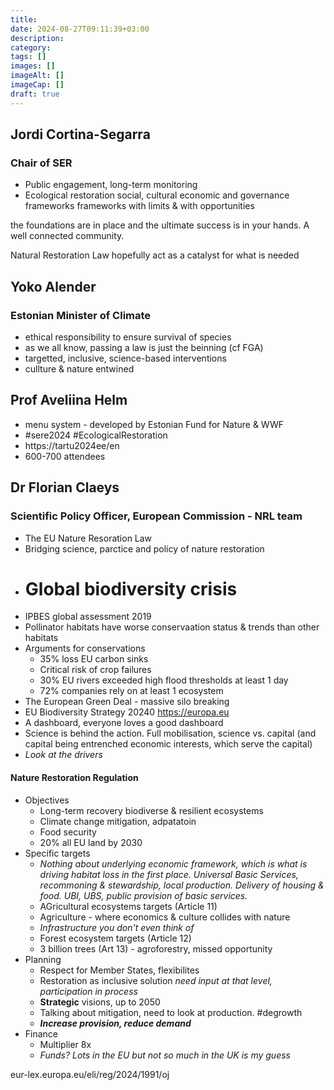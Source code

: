 ```yaml
---
title: 
date: 2024-08-27T09:11:39+03:00
description: 
category: 
tags: [] 
images: []
imageAlt: []
imageCap: [] 
draft: true
---
```

## Jordi Cortina-Segarra
### Chair of SER
- Public engagement, long-term monitoring
- Ecological restoration social, cultural economic and governance frameworks 
frameworks with limits  & with opportunities

the foundations are in place and the ultimate success is in your hands. A well connected community.

Natural Restoration Law hopefully act as a catalyst for what is needed

## Yoko Alender
### Estonian Minister of Climate

- ethical responsibility to ensure survival of species
- as we all know, passing a law is just the beinning (cf FGA)
- targetted, inclusive, science-based interventions
- cullture & nature entwined

## Prof Aveliina Helm
- menu system - developed by Estonian Fund for Nature & WWF
- #sere2024 #EcologicalRestoration 
- https://tartu2024ee/en
- 600-700 attendees 
## Dr Florian Claeys
### Scientific Policy Officer, European Commission - NRL team

- The EU Nature Resoration Law
- Bridging science, parctice and policy of nature restoration
- # Global biodiversity crisis
- IPBES global assessment 2019 
- Pollinator habitats have worse conservaation status & trends than other habitats
- Arguments for conservations
	- 35% loss EU carbon sinks
	- Critical risk of crop failures
	- 30% EU rivers exceeded high flood thresholds at least 1 day
	- 72% companies rely on at least 1 ecosystem 
- The European Green Deal - massive silo breaking 
- EU Biodiversity Strategy 20240 https://europa.eu
- A dashboard, everyone loves a good dashboard
- Science is behind the action. Full mobilisation, science vs. capital (and capital being entrenched economic interests, which serve the capital) 
- *Look at the drivers*

#### Nature Restoration Regulation
- Objectives
	- Long-term recovery biodiverse & resilient ecosystems
	- Climate change mitigation, adpatatoin
	-  Food security
	- 20% all EU land by 2030
- Specific targets
	- *Nothing about underlying economic framework, which is what is driving habitat loss in the first place. Universal Basic Services, recommoning & stewardship, local production. Delivery of housing & food. UBI, UBS, public provision of basic services.* 
	- AGricultural ecosystems targets (Article 11)
	- Agriculture - where economics & culture collides with nature
	- *Infrastructure you don't even think of*
	- Forest ecosystem targets (Article 12)
	- 3 billion trees (Art 13) - agroforestry, missed opportunity
- Planning 
	- Respect for Member States, flexibilites
	- Restoration as inclusive solution *need input at that level, participation in process*
	- **Strategic** visions, up to 2050
	- Talking about mitigation, need to look at production. #degrowth
	- ***Increase provision, reduce demand***
- Finance
	- Multiplier 8x
	- *Funds? Lots in the EU but not so much in the UK is my guess*

eur-lex.europa.eu/eli/reg/2024/1991/oj